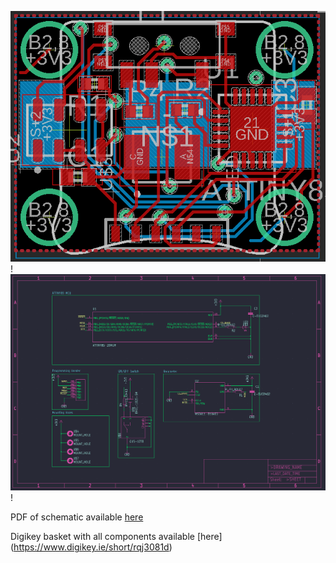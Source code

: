 ![PCB image](board_image.png)!
![Schematic](schematic_image.png)!


PDF of schematic available  [here](schematic.pdf)


Digikey basket with all components available [here] (https://www.digikey.ie/short/rqj3081d)